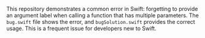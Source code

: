 This repository demonstrates a common error in Swift: forgetting to provide an argument label when calling a function that has multiple parameters.  The `bug.swift` file shows the error, and `bugSolution.swift` provides the correct usage.  This is a frequent issue for developers new to Swift.